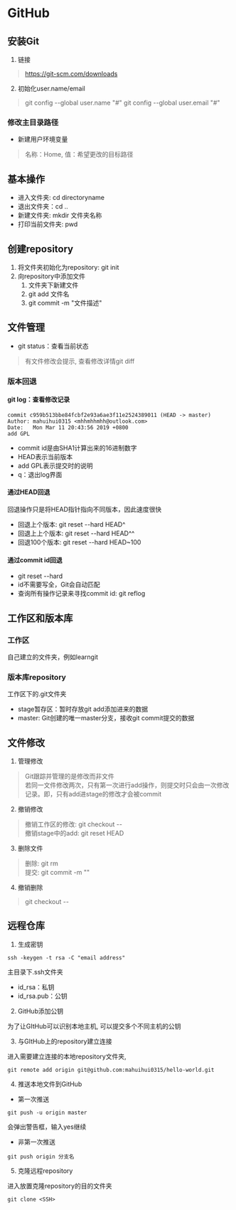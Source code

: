 # GitHub

## 安装Git
1. 链接
> https://git-scm.com/downloads

2. 初始化user.name/email
> git config --global user.name "#"
> git config --global user.email "#"

### 修改主目录路径
+ 新建用户环境变量
> 名称：Home, 值：希望更改的目标路径

## 基本操作
+ 进入文件夹: cd directoryname
+ 退出文件夹：cd ..
+ 新建文件夹: mkdir 文件夹名称
+ 打印当前文件夹: pwd

## 创建repository
1. 将文件夹初始化为repository: git init
2. 向repository中添加文件
   1. 文件夹下新建文件
   2. git add 文件名
   3. git commit -m "文件描述"
   
## 文件管理

+ git status：查看当前状态
> 有文件修改会提示, 查看修改详情git diff

### 版本回退

#### git log：查看修改记录
```
commit c959b513bbe84fcbf2e93a6ae3f11e2524389011 (HEAD -> master)
Author: mahuihui0315 <mhhmhhmhh@outlook.com>
Date:   Mon Mar 11 20:43:56 2019 +0800
add GPL
```
+ commit id是由SHA1计算出来的16进制数字
+ HEAD表示当前版本
+ add GPL表示提交时的说明
+ q：退出log界面

#### 通过HEAD回退
回退操作只是将HEAD指针指向不同版本，因此速度很快

+ 回退上个版本: git reset --hard HEAD^
+ 回退上上个版本: git reset --hard HEAD^^
+ 回退100个版本: git reset --hard HEAD~100

#### 通过commit id回退
+ git reset --hard <commit id>
+ id不需要写全，Git会自动匹配
+ 查询所有操作记录来寻找commit id: git reflog

## 工作区和版本库

### 工作区
自己建立的文件夹，例如learngit

### 版本库repository
工作区下的.git文件夹
+ stage暂存区：暂时存放git add添加进来的数据
+ master: Git创建的唯一master分支，接收git commit提交的数据

## 文件修改
1. 管理修改

> Git跟踪并管理的是修改而非文件   
若同一文件修改两次，只有第一次进行add操作，则提交时只会由一次修改记录。即，只有add进stage的修改才会被commit

2. 撤销修改
> 撤销工作区的修改: git checkout -- <filename>   
> 撤销stage中的add: git reset HEAD <filename>

3. 删除文件
> 删除: git rm <filename>   
> 提交: git commit -m ""
4. 撤销删除
> git checkout -- <filename>

## 远程仓库
1. 生成密钥

`ssh -keygen -t rsa -C "email address"`   

主目录下.ssh文件夹
+ id_rsa：私钥
+ id_rsa.pub：公钥

2. GitHub添加公钥

为了让GItHub可以识别本地主机, 
可以提交多个不同主机的公钥

3. 与GItHub上的repository建立连接

进入需要建立连接的本地repository文件夹,

`git remote add origin git@github.com:mahuihui0315/hello-world.git`

4. 推送本地文件到GitHub
+ 第一次推送

`git push -u origin master`

会弹出警告框，输入yes继续
+ 非第一次推送

`git push origin 分支名`

5. 克隆远程repository

进入放置克隆repository的目的文件夹

`git clone <SSH>`